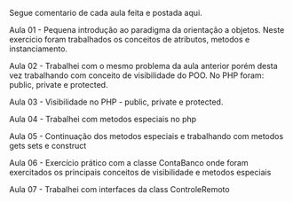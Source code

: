 Segue comentario de cada aula feita e postada aqui.

Aula 01 - Pequena introdução ao paradigma da orientação a objetos. Neste exercicio foram trabalhados os conceitos de atributos, metodos e instanciamento.

Aula 02 - Trabalhei com o mesmo problema da aula anterior porém desta vez trabalhando com conceito de visibilidade do POO. No PHP foram: public, private e protected.

Aula 03 - Visibilidade no PHP - public, private e protected.

Aula 04 - Trabalhei com metodos especiais no php

Aula 05 - Continuação dos metodos especiais e trabalhando com metodos gets sets e construct

Aula 06 - Exercício prático com a classe ContaBanco onde foram exercitados os principais conceitos de visibilidade e metodos especiais

Aula 07 - Trabalhei com interfaces da class ControleRemoto